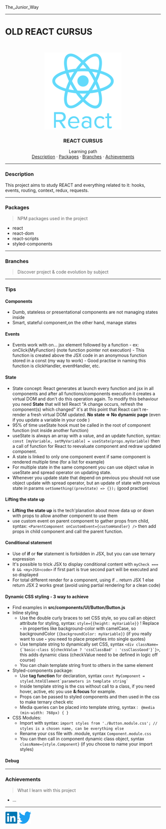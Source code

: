 The_Junior_Way

---
#   OLD REACT CURSUS
<!-- PROJECT LOGO -->
<br />
<p align="center">
  <a href="https://github.com/nicode-io/ReactCursus">
    <img src="https://github.com/devicons/devicon/blob/master/icons/react/react-original-wordmark.svg" alt="Logo" width="250" height=250">
  </a>

<h3 align="center">REACT CURSUS</h3>

  <p align="center">
    Learning path
    <br />
    <a href="#description">Description</a>
    ·
    <a href="#packages">Packages</a>
    ·
    <a href="#branches">Branches</a>
    ·
    <a href="#achievements">Achievements</a>
  </p>


---

### Description


This project aims to study REACT and everything related to it: hooks, events, routing, context, redux, requests.


---

### Packages
> NPM packages used in the project

-   react
-   react-dom
-   react-scripts
-   styled-components

---

### Branches
> Discover project & code evolution by subject

---

### Tips

####    Components
-   Dumb, stateless or presentational components are not managing states inside
-   Smart, stateful component,on the other hand, manage states

####    Events
-   Events work with on... jsx element followed by a function - ex: onClick{MyFunction} (note function pointer not execution) - This function is created above the JSX code in an anonymous function stored in a const (my way to work) - Good practise in naming this function is clickHandler, eventHandler, etc.

####    State
-   State concept: React generates at launch every function and jsx in all components and after all functions/components execution it creates a virtual DOM and don't do this operation again. To modify this behaviour you need **State** that will tell React "A change occurs, refresh the component(s) which changed" it's at this point that React can't re-render a fresh virtual DOM updated. **No state => No dynamic page** (even if you update a variable in your code )
-   95% of time useState hook must be called in the root of component function (not inside another function)
-   useState is always an array with a value, and an update function, syntax: ```const [myVariable, setMyVariable] = useState(props.myVariable)``` then a call of function for React to reevaluate component and redraw updated component.
-   A state is linked to only one component event if same component is rendered multiple time (for a list for example)
-   For multiple state in the same component you can use object value in useState and spread operator on updating state.
-   Whenever you update state that depend on previous you should not use object update with spread operator, but an update of state with previous state in params ```setSomething((prevState) => {});``` (good practise)

####    Lifting the state up
-   **Lifting the state up** is the tech'planation about move data up or down with props to allow another component to use them 
-   use custom event on parent component to gather props from child, syntax: ```<ParentComponent onCustomEvent={customHandler} />``` then add props in child component and call the parent function.

####    Conditional statement
-   Use of **if** or **for** statement is forbidden in JSX, but you can use ternary expression
-   It's possible to trick JSX to display conditional content with ```myCheck === 0 && <my>JSX<code>``` if first part is true second part will be executed and so displayed
-   For total different render for a component, using if .. return JSX 1 else return JSX 2 works great (avoid using partial rendering for a clean code)

####    Dynamic CSS styling - 3 way to achieve
-   Find examples in **src/components/UI/Button/Button.js**
-   Inline styling
    -   Use the double curly braces to set CSS style, so you call an object attribute for styling, syntax: ```style={{height: myVariable}}``` ! Replace **-** in properties like background-color with camelCase, so backgroundColor ```{{backgroundColor: myVariable}}``` (if you really want to use **-** you need to place properties into single quotes)
    -   Use template string to dynamically set CSS, syntax ```<div className={`basic-class ${checkValue ? 'cssClassBad' : 'cssClassGood'}`}>```, this adds dynamic class (checkValue need to be defined in logic off course)
    -   You can chain template string front to others in the same element
-   Styled-components package: 
    -   Use **tag function** for declaration, syntax ```const MyComponent = styled.htmlElement`parameters in template string` ```
    -   Inside template string is the css without call to a class, if you need hover, active, etc you use **&:focus** for example.
    -   Props can be passed to styled components and then used in the css to make ternary check etc 
    -   Media queries can be placed into template string, syntax : ``` @media (min-width: 768px) { }```
-   CSS Modules:
    -   Import with syntax: ```import styles from './Button.module.css'; // styles is a chosen name, can be everything else```
    -   Rename your css file with .module, syntax ```Component.module.css```
    -   You can then call in component dynamic class object, syntax ```className={style.Component}``` (if you choose to name your import styles)

####    Debug


---

### Achievements
> What I learn with this project


- ...

---

<a href="https://linkedin.com/in/nicolas-denoel">
  <img align="center" src="https://github.com/devicons/devicon/blob/master/icons/linkedin/linkedin-original.svg" alt="linkedin.com/in/nicolas-denoel" width="40" height="40" />
</a>  <a href="https://twitter.com/nicode_io">
  <img align="center" src="https://github.com/devicons/devicon/blob/master/icons/twitter/twitter-original.svg" alt="twitter.com/inicode_io" width="40" height="40" />
</a>  
